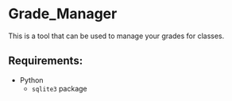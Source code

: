 # Grade_Manager

This is a tool that can be used to manage your grades for classes.

## Requirements:

* Python
  * ```sqlite3``` package
  
